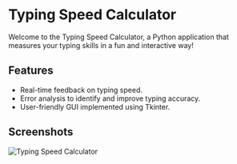 # Typing Speed Calculator

Welcome to the Typing Speed Calculator, a Python application that measures your typing skills in a fun and interactive way!

## Features

- Real-time feedback on typing speed.
- Error analysis to identify and improve typing accuracy.
- User-friendly GUI implemented using Tkinter.



## Screenshots

![Typing Speed Calculator]([/photos/Start_Screen.png](https://github.com/Sampada0808/Typing_Speed_Calculator/blob/56d254b6cd3b9f209260f672f8a60caef9970da5/photos/Start_Screen.png)https://github.com/Sampada0808/Typing_Speed_Calculator/blob/56d254b6cd3b9f209260f672f8a60caef9970da5/photos/Start_Screen.png)
